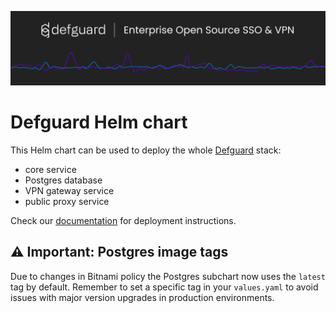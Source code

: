  <p align="center">
    <img src="docs/header.png" alt="defguard">
 </p>

# Defguard Helm chart

This Helm chart can be used to deploy the whole [Defguard](https://defguard.net/) stack:

- core service
- Postgres database
- VPN gateway service 
- public proxy service

Check our [documentation](https://docs.defguard.net/deployment-strategies/kubernetes) for deployment
instructions.

## ⚠️ Important: Postgres image tags 

Due to changes in Bitnami policy the Postgres subchart now uses the `latest` tag by default.
Remember to set a specific tag in your `values.yaml` to avoid issues with major version upgrades in production environments.
